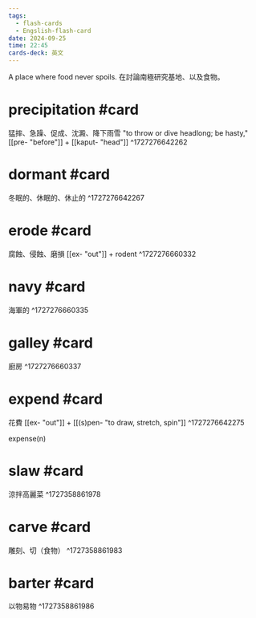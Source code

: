 ```yaml
---
tags:
  - flash-cards
  - Engslish-flash-card
date: 2024-09-25
time: 22:45
cards-deck: 英文
---
```

A place where food never spoils.
在討論南極研究基地、以及食物。

# precipitation #card 
猛摔、急躁、促成、沈澱、降下雨雪
"to throw or dive headlong; be hasty,"
[[pre- "before"]] + [[kaput- "head"]]
^1727276642262

# dormant #card 
冬眠的、休眠的、休止的
^1727276642267

# erode #card 
腐蝕、侵蝕、磨損
[[ex- "out"]] + rodent
^1727276660332

# navy #card 
海軍的
^1727276660335

# galley #card 
廚房
^1727276660337

# expend #card
花費
[[ex- "out"]] + [[(s)pen- "to draw, stretch, spin"]]
^1727276642275

expense(n)

# slaw #card 
涼拌高麗菜
^1727358861978

# carve #card 
雕刻、切（食物）
^1727358861983

#  barter #card 
以物易物
^1727358861986
